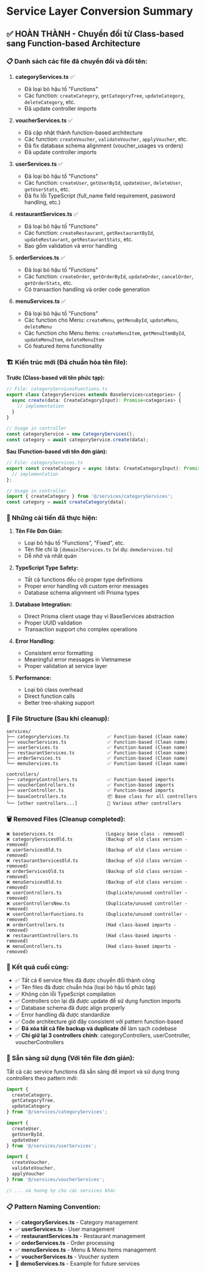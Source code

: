 # Service Layer Conversion Summary

## ✅ HOÀN THÀNH - Chuyển đổi từ Class-based sang Function-based Architecture

### 📋 Danh sách các file đã chuyển đổi và đổi tên:

1. **categoryServices.ts** ✅
   - Đã loại bỏ hậu tố "Functions"
   - Các function: `createCategory`, `getCategoryTree`, `updateCategory`, `deleteCategory`, etc.
   - Đã update controller imports

2. **voucherServices.ts** ✅
   - Đã cập nhật thành function-based architecture
   - Các function: `createVoucher`, `validateVoucher`, `applyVoucher`, etc.
   - Đã fix database schema alignment (voucher_usages vs orders)
   - Đã update controller imports

3. **userServices.ts** ✅
   - Đã loại bỏ hậu tố "Functions"
   - Các function: `createUser`, `getUserById`, `updateUser`, `deleteUser`, `getUserStats`, etc.
   - Đã fix lỗi TypeScript (full_name field requirement, password handling, etc.)

4. **restaurantServices.ts** ✅
   - Đã loại bỏ hậu tố "Functions"
   - Các function: `createRestaurant`, `getRestaurantById`, `updateRestaurant`, `getRestaurantStats`, etc.
   - Bao gồm validation và error handling

5. **orderServices.ts** ✅
   - Đã loại bỏ hậu tố "Functions"
   - Các function: `createOrder`, `getOrderById`, `updateOrder`, `cancelOrder`, `getOrderStats`, etc.
   - Có transaction handling và order code generation

6. **menuServices.ts** ✅
   - Đã loại bỏ hậu tố "Functions"
   - Các function cho Menu: `createMenu`, `getMenuById`, `updateMenu`, `deleteMenu`
   - Các function cho Menu Items: `createMenuItem`, `getMenuItemById`, `updateMenuItem`, `deleteMenuItem`
   - Có featured items functionality

### 🏗️ Kiến trúc mới (Đã chuẩn hóa tên file):

**Trước (Class-based với tên phức tạp):**
```typescript
// File: categoryServicesFunctions.ts
export class CategoryServices extends BaseServices<categories> {
  async create(data: CreateCategoryInput): Promise<categories> {
    // implementation
  }
}

// Usage in controller
const categoryService = new CategoryServices();
const category = await categoryService.create(data);
```

**Sau (Function-based với tên đơn giản):**
```typescript
// File: categoryServices.ts
export const createCategory = async (data: CreateCategoryInput): Promise<categories> => {
  // implementation
};

// Usage in controller
import { createCategory } from '@/services/categoryServices';
const category = await createCategory(data);
```

### 🔧 Những cải tiến đã thực hiện:

1. **Tên File Đơn Giản:**
   - Loại bỏ hậu tố "Functions", "Fixed", etc.
   - Tên file chỉ là `[domain]Services.ts` (ví dụ: `demoServices.ts`)
   - Dễ nhớ và nhất quán

2. **TypeScript Type Safety:**
   - Tất cả functions đều có proper type definitions
   - Proper error handling với custom error messages
   - Database schema alignment với Prisma types

3. **Database Integration:**
   - Direct Prisma client usage thay vì BaseServices abstraction
   - Proper UUID validation
   - Transaction support cho complex operations

4. **Error Handling:**
   - Consistent error formatting
   - Meaningful error messages in Vietnamese
   - Proper validation at service layer

5. **Performance:**
   - Loại bỏ class overhead
   - Direct function calls
   - Better tree-shaking support

### 📁 File Structure (Sau khi cleanup):
```
services/
├── categoryServices.ts              ✅ Function-based (Clean name)
├── voucherServices.ts               ✅ Function-based (Clean name) 
├── userServices.ts                  ✅ Function-based (Clean name)
├── restaurantServices.ts            ✅ Function-based (Clean name)
├── orderServices.ts                 ✅ Function-based (Clean name)
└── menuServices.ts                  ✅ Function-based (Clean name)

controllers/
├── categoryControllers.ts           ✅ Function-based imports
├── voucherControllers.ts            ✅ Function-based imports
├── userController.ts                ✅ Function-based imports
├── baseControllers.ts               📦 Base class for all controllers
└── [other controllers...]           🔄 Various other controllers
```

### 🗑️ Removed Files (Cleanup completed):
```
❌ baseServices.ts                   (Legacy base class - removed)
❌ categoryServicesOld.ts            (Backup of old class version - removed)
❌ userServicesOld.ts                (Backup of old class version - removed)
❌ restaurantServicesOld.ts          (Backup of old class version - removed)
❌ orderServicesOld.ts               (Backup of old class version - removed)
❌ menuServicesOld.ts                (Backup of old class version - removed)
❌ userControllers.ts                (Duplicate/unused controller - removed)
❌ userControllersNew.ts             (Duplicate/unused controller - removed)
❌ userControllerFunctions.ts        (Duplicate/unused controller - removed)
❌ orderControllers.ts               (Had class-based imports - removed)
❌ restaurantControllers.ts          (Had class-based imports - removed)
❌ menuControllers.ts                (Had class-based imports - removed)
```

### 🎯 Kết quả cuối cùng:
- ✅ Tất cả 6 service files đã được chuyển đổi thành công
- ✅ Tên files đã được chuẩn hóa (loại bỏ hậu tố phức tạp)
- ✅ Không còn lỗi TypeScript compilation
- ✅ Controllers còn lại đã được update để sử dụng function imports
- ✅ Database schema đã được align properly
- ✅ Error handling đã được standardize
- ✅ Code architecture giờ đây consistent với pattern function-based
- ✅ **Đã xóa tất cả file backup và duplicate** để làm sạch codebase
- ✅ **Chỉ giữ lại 3 controllers chính**: categoryControllers, userController, voucherControllers

### 🚀 Sẵn sàng sử dụng (Với tên file đơn giản):
Tất cả các service functions đã sẵn sàng để import và sử dụng trong controllers theo pattern mới:

```typescript
import { 
  createCategory, 
  getCategoryTree, 
  updateCategory 
} from '@/services/categoryServices';

import { 
  createUser, 
  getUserById, 
  updateUser 
} from '@/services/userServices';

import { 
  createVoucher, 
  validateVoucher, 
  applyVoucher 
} from '@/services/voucherServices';

// ... và tương tự cho các services khác
```

### 📋 Pattern Naming Convention:
- ✅ **categoryServices.ts** - Category management
- ✅ **userServices.ts** - User management  
- ✅ **restaurantServices.ts** - Restaurant management
- ✅ **orderServices.ts** - Order processing
- ✅ **menuServices.ts** - Menu & Menu Items management
- ✅ **voucherServices.ts** - Voucher system
- 🔄 **demoServices.ts** - Example for future services
